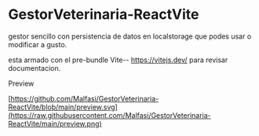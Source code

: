 # GestorVeterinaria-ReactVite

gestor sencillo con persistencia de datos en localstorage que podes usar o modificar a gusto.

esta armado con el pre-bundle Vite-- https://vitejs.dev/ para revisar documentacion.



Preview

[https://github.com/Malfasi/GestorVeterinaria-ReactVite/blob/main/preview.svg](https://raw.githubusercontent.com/Malfasi/GestorVeterinaria-ReactVite/main/preview.png)
